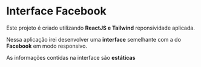 # Interface Facebook

Este projeto é criado utilizando **ReactJS e Tailwind** reponsividade aplicada.

Nessa aplicação irei desenvolver uma **interface** semelhante com a do
**Facebook** em modo responsivo.

As informações contidas na interface são **estáticas**
